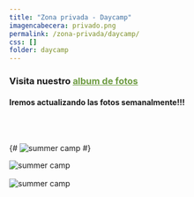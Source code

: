 ```yaml
---
title: "Zona privada - Daycamp"
imagencabecera: privado.png
permalink: /zona-privada/daycamp/
css: []
folder: daycamp
---
```


<h3>Visita nuestro <a style="color: #6e9c42;" href="https://drive.google.com/drive/folders/12YoG3JCu3jOM-8t8f_nE6T-n1YTfTUYc" target="_blank">album de fotos</a></h3>
<h4>Iremos actualizando las fotos semanalmente!!!</h4>
<br /><br />

{# ![summer camp](/assets/docs/irish-camp-2024.jpg) #}

<div style="display: grid; gap: 1rem; grid-template-columns: repeat(auto-fit,minmax(26rem,1fr));">
<img src="/assets/docs/bus01.jpg" alt="summer camp">
<img src="/assets/docs/bus02.jpg" alt="summer camp">
</div>
